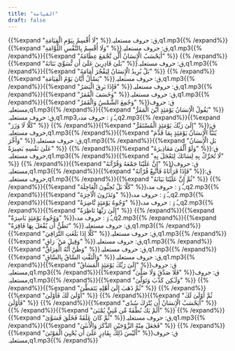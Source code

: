 ```yaml
---
title: "القيامة"
draft: false
---
```

 {{%expand "لَا أُقْسِمُ بِيَوْمِ الْقِيَامَةِ" %}}ق: حروف مستعلیہ,q1.mp3{{% /expand%}}{{%expand "وَلَا أُقْسِمُ بِالنَّفْسِ اللَّوَّامَةِ" %}}ق: حروف مستعلیہ,q1.mp3{{% /expand%}}{{%expand "أَيَحْسَبُ الْإِنسَانُ أَلَّن نَّجْمَعَ عِظَامَهُ" %}} {{% /expand%}}{{%expand "بَلَىٰ قَادِرِينَ عَلَىٰ أَن نُّسَوِّيَ بَنَانَهُ" %}}ق: حروف مستعلیہ,q1.mp3{{% /expand%}}{{%expand "بَلْ يُرِيدُ الْإِنسَانُ لِيَفْجُرَ أَمَامَهُ" %}} {{% /expand%}}{{%expand "يَسْأَلُ أَيَّانَ يَوْمُ الْقِيَامَةِ" %}}ق: حروف مستعلیہ,q1.mp3{{% /expand%}}{{%expand "فَإِذَا بَرِقَ الْبَصَرُ" %}}ق: حروف مستعلیہ,q1.mp3{{% /expand%}}{{%expand "وَخَسَفَ الْقَمَرُ" %}}ق: حروف مستعلیہ,q1.mp3{{% /expand%}}{{%expand "وَجُمِعَ الشَّمْسُ وَالْقَمَرُ" %}}ق: حروف مستعلیہ,q1.mp3{{% /expand%}}{{%expand "يَقُولُ الْإِنسَانُ يَوْمَئِذٍ أَيْنَ الْمَفَرُّ" %}}ق: حروف مستعلیہ,q1.mp3,ـُ و٘ :  حروف مدہ,q2.mp3{{% /expand%}}{{%expand "كَلَّا لَا وَزَرَ" %}} {{% /expand%}}{{%expand "إِلَىٰ رَبِّكَ يَوْمَئِذٍ الْمُسْتَقَرُّ" %}}ق: حروف مستعلیہ,q1.mp3{{% /expand%}}{{%expand "يُنَبَّأُ الْإِنسَانُ يَوْمَئِذٍ بِمَا قَدَّمَ وَأَخَّرَ" %}}ق: حروف مستعلیہ,q1.mp3{{% /expand%}}{{%expand "بَلِ الْإِنسَانُ عَلَىٰ نَفْسِهِ بَصِيرَةٌ" %}} {{% /expand%}}{{%expand "وَلَوْ أَلْقَىٰ مَعَاذِيرَهُ" %}}ق: حروف مستعلیہ,q1.mp3{{% /expand%}}{{%expand "لَا تُحَرِّكْ بِهِ لِسَانَكَ لِتَعْجَلَ بِهِ" %}} {{% /expand%}}{{%expand "إِنَّ عَلَيْنَا جَمْعَهُ وَقُرْآنَهُ" %}}ق: حروف مستعلیہ,q1.mp3{{% /expand%}}{{%expand "فَإِذَا قَرَأْنَاهُ فَاتَّبِعْ قُرْآنَهُ" %}}ق: حروف مستعلیہ,q1.mp3{{% /expand%}}{{%expand "ثُمَّ إِنَّ عَلَيْنَا بَيَانَهُ" %}} {{% /expand%}}{{%expand "كَلَّا بَلْ تُحِبُّونَ الْعَاجِلَةَ" %}}ـُ و٘ :  حروف مدہ,q2.mp3{{% /expand%}}{{%expand "وَتَذَرُونَ الْآخِرَةَ" %}}ـُ و٘ :  حروف مدہ,q2.mp3{{% /expand%}}{{%expand "وُجُوهٌ يَوْمَئِذٍ نَّاضِرَةٌ" %}}ـُ و٘ :  حروف مدہ,q2.mp3{{% /expand%}}{{%expand "إِلَىٰ رَبِّهَا نَاظِرَةٌ" %}} {{% /expand%}}{{%expand "وَوُجُوهٌ يَوْمَئِذٍ بَاسِرَةٌ" %}}ـُ و٘ :  حروف مدہ,q2.mp3{{% /expand%}}{{%expand "تَظُنُّ أَن يُفْعَلَ بِهَا فَاقِرَةٌ" %}}ق: حروف مستعلیہ,q1.mp3{{% /expand%}}{{%expand "كَلَّا إِذَا بَلَغَتِ التَّرَاقِيَ" %}}ق: حروف مستعلیہ,q1.mp3{{% /expand%}}{{%expand "وَقِيلَ مَنْ ۜ رَاقٍ" %}}ق: حروف مستعلیہ,q1.mp3{{% /expand%}}{{%expand "وَظَنَّ أَنَّهُ الْفِرَاقُ" %}}ق: حروف مستعلیہ,q1.mp3{{% /expand%}}{{%expand "وَالْتَفَّتِ السَّاقُ بِالسَّاقِ" %}}ق: حروف مستعلیہ,q1.mp3{{% /expand%}}{{%expand "إِلَىٰ رَبِّكَ يَوْمَئِذٍ الْمَسَاقُ" %}}ق: حروف مستعلیہ,q1.mp3{{% /expand%}}{{%expand "فَلَا صَدَّقَ وَلَا صَلَّىٰ" %}}ق: حروف مستعلیہ,q1.mp3{{% /expand%}}{{%expand "وَلَـٰكِن كَذَّبَ وَتَوَلَّىٰ" %}} {{% /expand%}}{{%expand "ثُمَّ ذَهَبَ إِلَىٰ أَهْلِهِ يَتَمَطَّىٰ" %}} {{% /expand%}}{{%expand "أَوْلَىٰ لَكَ فَأَوْلَىٰ" %}} {{% /expand%}}{{%expand "ثُمَّ أَوْلَىٰ لَكَ فَأَوْلَىٰ" %}} {{% /expand%}}{{%expand "أَيَحْسَبُ الْإِنسَانُ أَن يُتْرَكَ سُدًى" %}} {{% /expand%}}{{%expand "أَلَمْ يَكُ نُطْفَةً مِّن مَّنِيٍّ يُمْنَىٰ" %}} {{% /expand%}}{{%expand "ثُمَّ كَانَ عَلَقَةً فَخَلَقَ فَسَوَّىٰ" %}}ق: حروف مستعلیہ,q1.mp3{{% /expand%}}{{%expand "فَجَعَلَ مِنْهُ الزَّوْجَيْنِ الذَّكَرَ وَالْأُنثَىٰ" %}} {{% /expand%}}{{%expand "أَلَيْسَ ذَٰلِكَ بِقَادِرٍ عَلَىٰ أَن يُحْيِيَ الْمَوْتَىٰ" %}}ق: حروف مستعلیہ,q1.mp3{{% /expand%}}